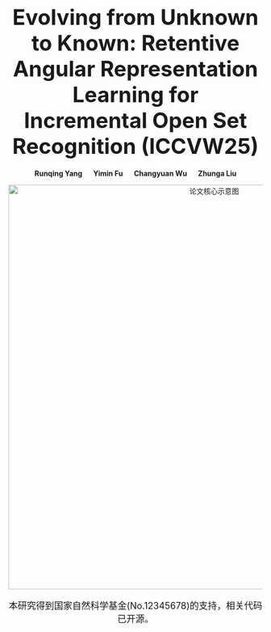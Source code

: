 <h1 align="center" style="font-size: 42px; font-weight: bold; margin-bottom: 20px;">
  Evolving from Unknown to Known: Retentive Angular Representation Learning for Incremental Open Set Recognition (ICCVW25)
</h1>


<p align="center">
  <b>Runqing Yang</b> &emsp; <b>Yimin Fu</b> &emsp; <b>Changyuan Wu</b> &emsp; <b>Zhunga Liu</b>
</p>

<p align="center">
  <img src="https://via.placeholder.com/800x400?text=论文核心图" alt="论文核心示意图" width="800"/>
</p>

<p align="center" style="font-size: 18px;">
  本研究得到国家自然科学基金(No.12345678)的支持，相关代码已开源。
</p>

